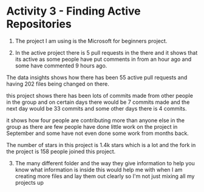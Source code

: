 # Activity 3 - Finding Active Repositories

1) The project I am using is the Microsoft for beginners project.

2) In the active project there is 5 pull requests in the there and it shows that its active as some people have put comments in from an hour ago and some have commented 9 hours ago.

The data insights shows how there has been 55 active pull requests and having 202 files being changed on there.

this project shows there has been lots of commits made from other people in the group and on certain days there would be 7 commits made and the next day would be 33 commits and some other days there is 4 commits.

it shows how four people are contributing more than anyone else in the group as there are few people have done little work on the project in September and some have not even done some work from months back.  

The number of stars in this project is 1.4k stars which is a lot and the fork in the project is 158 people joined this project.

3) The many different folder and the way they give information to help you know what information is inside this would help me with when I am creating more files and lay them out clearly so I'm not just mixing all my projects up
